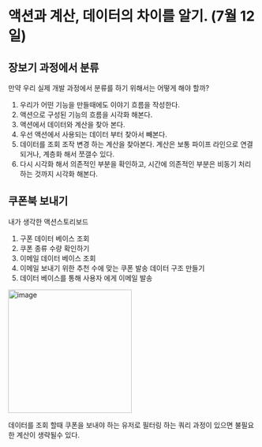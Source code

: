 # 액션과 계산, 데이터의 차이를 알기. (7월 12일)

## 장보기 과정에서 분류

만약 우리 실제 개발 과정에서 분류를 하기 위해서는 어떻게 해야 할까?  
1. 우리가 어떤 기능을 만들때에도 이야기 흐름을 작성한다.
2. 액션으로 구성된 기능의 흐름을 시각화 해본다.
3. 액션에서 데이터와 계산을 찾아 본다.
4. 우선 액션에서 사용되는 데이터 부터 찾아서 빼본다.
5. 데이터를 조회 조작 변경 하는 계산을 찾아본다. 계산은 보통 파이프 라인으로 연결되거나, 계층화 해서 쪼갤수 있다.
6. 다시 시각화 해서 의존적인 부분을 확인하고, 시간에 의존적인 부분은 비동기 처리하는 것까지 시각화 해본다.

## 쿠폰북 보내기 

내가 생각한 액션스토리보드
1. 구폰 데이터 베이스 조회
2. 쿠폰 종류 수량 확인하기
3. 이메일 데이터 베이스 조회
4. 이메일 보내기 위한 추천 수에 맞는 쿠폰 발송 데이터 구조 만들기
5. 데이터 베이스를 통해 사용자 에게 이메일 발송
   
<img width="250" alt="image" src="https://github.com/arusantimo/functional_coding_book/assets/4675672/0c6a6d04-9727-4f4e-a5dd-211741ffe833">


데이터를 조회 할때 쿠폰을 보내야 하는 유저로 필터링 하는 쿼리 과정이 있으면 불필요한 계산이 생략될수 있다.  

